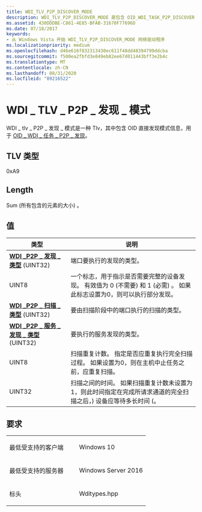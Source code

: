 ```yaml
---
title: WDI_TLV_P2P_DISCOVER_MODE
description: WDI_TLV_P2P_DISCOVER_MODE 是包含 OID_WDI_TASK_P2P_DISCOVER 的 Wi-fi 直接发现模式信息的 TLV。
ms.assetid: 430DDDBE-C861-4E85-BFAB-31670F77696D
ms.date: 07/18/2017
keywords:
- 从 Windows Vista 开始 WDI_TLV_P2P_DISCOVER_MODE 网络驱动程序
ms.localizationpriority: medium
ms.openlocfilehash: d46e616f832313430ec611f48dd48394799ddcba
ms.sourcegitcommit: f500ea2fbfd3e849eb82ee67d011443bff3e2b4c
ms.translationtype: MT
ms.contentlocale: zh-CN
ms.lasthandoff: 08/31/2020
ms.locfileid: "89216522"
---
```

# <a name="wdi_tlv_p2p_discover_mode"></a>WDI \_ TLV \_ P2P \_ 发现 \_ 模式


WDI \_ tlv \_ P2P \_ 发现 \_ 模式是一种 Tlv，其中包含 OID 直接发现模式信息，用于 [OID \_ WDI \_ 任务 \_ P2P \_ 发现](./oid-wdi-task-p2p-discover.md)。

## <a name="tlv-type"></a>TLV 类型


0xA9

## <a name="length"></a>Length


Sum (所有包含的元素的大小) 。

## <a name="values"></a>值


| 类型                                                                                       | 说明                                                                                                                                                                                                                     |
|--------------------------------------------------------------------------------------------|---------------------------------------------------------------------------------------------------------------------------------------------------------------------------------------------------------------------------------|
| [**WDI \_P2P \_ 发现 \_ 类型**](/windows-hardware/drivers/ddi/wditypes/ne-wditypes-_wdi_p2p_discover_type) (UINT32)                     | 端口要执行的发现的类型。                                                                                                                                                                              |
| UINT8                                                                                      | 一个标志，用于指示是否需要完整的设备发现。 有效值为 0 (不需要) 和 1 (必需) 。 如果此标志设置为0，则可以执行部分发现。                                           |
| [**WDI \_P2P \_ 扫描 \_ 类型**](/windows-hardware/drivers/ddi/wditypes/ne-wditypes-_wdi_p2p_scan_type) (UINT32)                             | 要由扫描阶段中的端口执行的扫描的类型。                                                                                                                                                                     |
| [**WDI \_P2P \_ 服务 \_ 发现 \_ 类型**](/windows-hardware/drivers/ddi/wditypes/ne-wditypes-_wdi_p2p_service_discovery_type) (UINT32)  | 要执行的服务发现的类型。                                                                                                                                                                                  |
| UINT8                                                                                      | 扫描重复计数。 指定是否应重复执行完全扫描过程。 如果设置为0，则在主机中止任务之前，应重复扫描。                                                                 |
| UINT32                                                                                     | 扫描之间的时间。 如果扫描重复计数未设置为1，则此时间指定在完成所请求通道的完全扫描之后，) 设备应等待多长时间 (。 |

 

<a name="requirements"></a>要求
------------

<table>
<colgroup>
<col width="50%" />
<col width="50%" />
</colgroup>
<tbody>
<tr class="odd">
<td><p>最低受支持的客户端</p></td>
<td><p>Windows 10</p></td>
</tr>
<tr class="even">
<td><p>最低受支持的服务器</p></td>
<td><p>Windows Server 2016</p></td>
</tr>
<tr class="odd">
<td><p>标头</p></td>
<td>Wditypes.hpp</td>
</tr>
</tbody>
</table>

 

